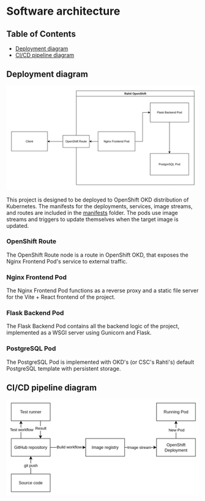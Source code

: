 # Software architecture

## Table of Contents

* [Deployment diagram](#deployment-diagram)
* [CI/CD pipeline diagram](#cicd-pipeline-diagram)

## Deployment diagram

![deployment diagram](./assets/deployment-diagram.png)

This project is designed to be deployed to OpenShift OKD distribution of Kubernetes. The manifests for the deployments, services, image streams, and routes are included in the [manifests](../manifests/) folder. The pods use image streams and triggers to update themselves when the target image is updated.

### OpenShift Route
The OpenShift Route node is a route in OpenShift OKD, that exposes the Nginx Frontend Pod's service to external traffic.

### Nginx Frontend Pod
The Nginx Frontend Pod functions as a reverse proxy and a static file server for the Vite + React frontend of the project. 

### Flask Backend Pod
The Flask Backend Pod contains all the backend logic of the project, implemented as a WSGI server using Gunicorn and Flask.

### PostgreSQL Pod
The PostgreSQL Pod is implemented with OKD's (or CSC's Rahti's) default PostgreSQL template with persistent storage.

## CI/CD pipeline diagram

![cicd pipeline diagram](./assets/cicd-diagram.png)
